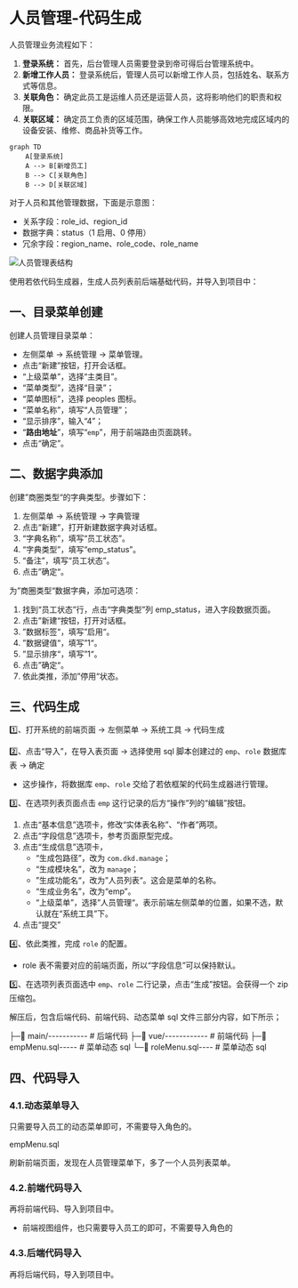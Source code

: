 # 人员管理-代码生成

人员管理业务流程如下：

1. **登录系统：** 首先，后台管理人员需要登录到帝可得后台管理系统中。
2. **新增工作人员：** 登录系统后，管理人员可以新增工作人员，包括姓名、联系方式等信息。
3. **关联角色：** 确定此员工是运维人员还是运营人员，这将影响他们的职责和权限。
4. **关联区域：** 确定员工负责的区域范围，确保工作人员能够高效地完成区域内的设备安装、维修、商品补货等工作。

```mermaid
graph TD
    A[登录系统] 
    A --> B[新增员工]
    B --> C[关联角色]
    B --> D[关联区域]
```

对于人员和其他管理数据，下面是示意图：

- 关系字段：role_id、region_id
- 数据字典：status（1 启用、0 停用）
- 冗余字段：region_name、role_code、role_name

![人员管理表结构](/Users/zetian/workshop/project/dkd-parent/Note/NodeAssets/人员管理表结构.png)

使用若依代码生成器，生成人员列表前后端基础代码，并导入到项目中：

## 一、目录菜单创建

创建人员管理目录菜单：

- 左侧菜单 -> 系统管理 -> 菜单管理。
- 点击“新建”按钮，打开会话框。
- “上级菜单”，选择“主类目”。
- “菜单类型”，选择“目录”；
- “菜单图标”，选择 peoples 图标。
- “菜单名称”，填写“人员管理”；
- “显示排序”，输入“4”；
- “**路由地址**”，填写“`emp`”，用于前端路由页面跳转。
- 点击“确定”。

## 二、数据字典添加

创建”商圈类型“的字典类型。步骤如下：

1. 左侧菜单 -> 系统管理 -> 字典管理
2. 点击“新建”，打开新建数据字典对话框。
3. “字典名称”，填写“员工状态”。
4. “字典类型”，填写“emp_status”。
5. “备注”，填写“员工状态”。
6. 点击”确定“。

为”商圈类型“数据字典，添加可选项：

1. 找到“员工状态”行，点击“字典类型”列 emp_status，进入字段数据页面。
2. 点击”新建“按钮，打开对话框。
3. ”数据标签“，填写”启用“。
4. ”数据键值“，填写”1“。
5. ”显示排序“，填写”1“。
6. 点击”确定“。
7. 依此类推，添加”停用“状态。

## 三、代码生成

1️⃣、打开系统的前端页面 -> 左侧菜单 -> 系统工具 -> 代码生成

2️⃣、点击“导入”，在导入表页面 -> 选择使用 sql 脚本创建过的 `emp`、`role` 数据库表 -> 确定

- 这步操作，将数据库 `emp`、`role` 交给了若依框架的代码生成器进行管理。

3️⃣、在选项列表页面点击 `emp` 这行记录的后方“操作”列的“编辑”按钮。

1. 点击“基本信息”选项卡，修改“实体表名称”、“作者”两项。
2. 点击“字段信息”选项卡，参考页面原型完成。
3. 点击“生成信息”选项卡，
   - “生成包路径”，改为 `com.dkd.manage`；
   - “生成模块名”，改为 `manage`；
   - ”生成功能名“，改为”人员列表“。这会是菜单的名称。
   - “生成业务名”，改为“emp”。
   - “上级菜单”，选择”人员管理“。表示前端左侧菜单的位置，如果不选，默认就在“系统工具”下。
4. 点击“提交”

4️⃣、依此类推，完成 `role` 的配置。

- role 表不需要对应的前端页面，所以“字段信息”可以保持默认。

5️⃣、在选项列表页面选中 `emp`、`role` 二行记录，点击“生成”按钮。会获得一个 zip 压缩包。

解压后，包含后端代码、前端代码、动态菜单 sql 文件三部分内容，如下所示；

├─📁 main/----------- # 后端代码
├─📁 vue/------------ # 前端代码
├─📄 empMenu.sql----- # 菜单动态 sql
└─📄 roleMenu.sql---- # 菜单动态 sql

## 四、代码导入

### 4.1.动态菜单导入

只需要导入员工的动态菜单即可，不需要导入角色的。

empMenu.sql

刷新前端页面，发现在人员管理菜单下，多了一个人员列表菜单。

### 4.2.前端代码导入

再将前端代码、导入到项目中。

- 前端视图组件，也只需要导入员工的即可，不需要导入角色的

### 4.3.后端代码导入

再将后端代码，导入到项目中。
